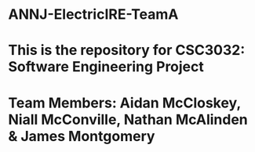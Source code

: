 # ANNJ-ElectricIRE-TeamA
# This is the repository for CSC3032: Software Engineering Project
# Team Members: Aidan McCloskey, Niall McConville, Nathan McAlinden & James Montgomery
